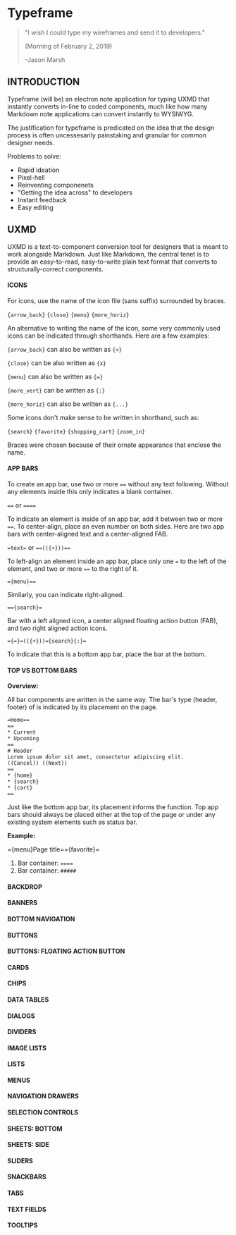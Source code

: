 # Typeframe

> "I wish I could type my wireframes and send it to developers."
>
> (Morning of February 2, 2019)
>
> -Jason Marsh



## INTRODUCTION

Typeframe (will be) an electron note application for typing UXMD that instantly converts in-line to coded components, much like how many Markdown note applications can convert instantly to WYSIWYG.

The justification for typeframe is predicated on the idea that the design process is often uncessesarily painstaking and granular for common designer needs.

Problems to solve:

* Rapid ideation
* Pixel-hell
* Reinventing componenets
* "Getting the idea across" to developers
* Instant feedback
* Easy editing



## UXMD

UXMD is a text-to-component conversion tool for designers that is meant to work alongside Markdown. Just like Markdown, the central tenet is to provide an easy-to-read, easy-to-write plain text format that converts to structurally-correct components.

#### ICONS

For icons, use the name of the icon file (sans suffix) surrounded by braces.



`{arrow_back}` `{close}` `{menu}` `{more_horiz}`



An alternative to writing the name of the icon, some very commonly used icons can be indicated through shorthands. Here are a few examples:



`{arrow_back}` can also be written as `{<}`

`{close}` can be also written as `{x}`

`{menu}` can also be written as `{=}`

`{more_vert}` can be written as `{:}`

`{more_horiz}` can also be written as `{...}`



Some icons don't make sense to be written in shorthand, such as:



`{search}` `{favorite}` `{shopping_cart}` `{zoom_in}`



Braces were chosen because of their ornate appearance that enclose the name.



#### APP BARS
To create an app bar, use two or more `==` without any text following. Without any elements inside this only indicates a blank container.



`==` or `====`



To indicate an element is inside of an app bar, add it between two or more `==`. To center-align, place an even number on both sides. Here are two app bars with center-aligned text and a center-aligned FAB.



`=text=` or `==(({+}))==`



To left-align an element inside an app bar, place only one `=` to the left of the element, and two or more `==` to the right of it.



`={menu}==`



Similarly, you can indicate right-aligned.



`=={search}=`



Bar with a left aligned icon, a center aligned floating action button (FAB), and two right aligned action icons.



`={=}=(({+}))={search}{:}=`








To indicate that this is a bottom app bar, place the bar at the bottom.

#### TOP VS BOTTOM BARS
**Overview:**

All bar components are written in the same way. The bar's type (header, footer) of is indicated by its placement on the page.

```
=Home==
==
* Current
* Upcoming
==
# Header
Lorem ipsum dolor sit amet, consectetur adipiscing elit.
((Cancel)) ((Next))
==
* {home}
* {search}
* {cart}
==

```




Just like the bottom app bar, its placement informs the function. Top app bars should always be placed either at the top of the page or under any existing system elements such as status bar.

**Example:**

={menu}Page title=={favorite}=

1. Bar container:
   `====`
2. Bar container:
   `#####`

#### BACKDROP
#### BANNERS
#### BOTTOM NAVIGATION
#### BUTTONS
#### BUTTONS: FLOATING ACTION BUTTON
#### CARDS
#### CHIPS
#### DATA TABLES
#### DIALOGS
#### DIVIDERS
#### IMAGE LISTS
#### LISTS
#### MENUS
#### NAVIGATION DRAWERS
#### SELECTION CONTROLS
#### SHEETS: BOTTOM
#### SHEETS: SIDE
#### SLIDERS
#### SNACKBARS
#### TABS
#### TEXT FIELDS
#### TOOLTIPS
